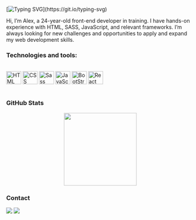 [![Typing SVG](https://readme-typing-svg.herokuapp.com?font=Fira+Code&pause=1000&color=F73231&width=435&lines=Welcome+to+my+GitHub+Profile!)](https://git.io/typing-svg) 
<p>Hi, I’m Alex, a 24-year-old front-end developer in training. I have hands-on experience with HTML, SASS, JavaScript, and relevant frameworks. I’m always looking for new challenges and opportunities to apply and expand my web development skills. </p>

### Technologies and tools:

<div style="display: inline_block"><br>
  <img align="center" alt="HTML" height="35" width="40" src="https://raw.githubusercontent.com/rahulbanerjee26/githubAboutMeGenerator/main/icons/html.svg">
  <img align="center" alt="CSS" height="35" width="40" src="https://raw.githubusercontent.com/rahulbanerjee26/githubAboutMeGenerator/main/icons/css.svg">
  <img align="center" alt="Sass" height="35" width="40" src="https://upload.wikimedia.org/wikipedia/commons/9/96/Sass_Logo_Color.svg"> 
  <img align="center" alt="JavaScript" height="35" width="40" src="https://raw.githubusercontent.com/jmnote/z-icons/master/svg/javascript.svg"> 
  <img align="center" alt="BootStrap" height="35" width="40" src="https://raw.githubusercontent.com/jmnote/z-icons/master/svg/bootstrap.svg"> 
  <img align="center" alt="React" height="35" width="40" src="https://raw.githubusercontent.com/rahulbanerjee26/githubAboutMeGenerator/main/icons/reactjs.svg"> 
  
  
</div><br>

### GitHub Stats

<div align="center" style="display: flex; justify-content: center;">
  <a href="https://github.com/alex91168">
    <img height="195px" src="https://github-readme-stats.vercel.app/api/top-langs/?username=alex91168&layout=compact&langs_count=7&theme=one_dark_pro"/>
  </a>
</div>
    
### Contact

<div> 
  <a href="https://www.linkedin.com/in/alex-batista-6b77382b7" target="_blank"><img src="https://img.shields.io/badge/-LinkedIn-%230077B5?style=for-the-badge&logo=linkedin&logoColor=white" target="_blank"></a> 
  <a href="mailto:alexbaatista93@gmail.com"><img src="https://img.shields.io/badge/-Gmail-%23333?style=for-the-badge&logo=gmail&logoColor=white" target="_blank"></a>
</div>
